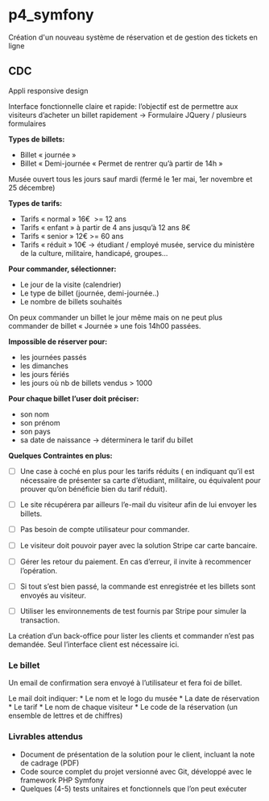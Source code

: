 # p4_symfony
Création d'un nouveau système de réservation et de gestion des tickets en ligne

## CDC
Appli responsive design

Interface fonctionnelle claire et rapide: l’objectif est de permettre aux visiteurs d’acheter un billet rapidement -> Formulaire JQuery / plusieurs formulaires

__Types de billets:__
* Billet « journée » 
* Billet « Demi-journée « Permet de rentrer qu’à partir de 14h »

Musée ouvert tous les jours sauf mardi (fermé le 1er mai, 1er novembre et 25 décembre)

__Types de tarifs:__
* Tarifs « normal » 16€  >= 12 ans
* Tarifs « enfant »  à partir de 4 ans jusqu’à 12 ans 8€
* Tarifs « senior » 12€ >= 60 ans
* Tarifs « réduit » 10€ -> étudiant / employé musée, service du ministère de la culture, militaire, handicapé, groupes…

__Pour commander, sélectionner:__
* Le jour de la visite (calendrier)
* Le type de billet (journée, demi-journée..)
* Le nombre de billets souhaités

On peux commander un billet le jour même mais on ne peut plus commander de billet « Journée » une fois 14h00 passées.

__Impossible de réserver pour:__
* les journées passés
* les dimanches
* les jours fériés
* les jours où nb de billets vendus > 1000

__Pour chaque billet l’user doit préciser:__
* son nom
* son prénom
* son pays
* sa date de naissance -> déterminera le tarif du billet 

__Quelques Contraintes en plus:__
- [ ] Une case à coché en plus pour les tarifs réduits ( en indiquant qu’il est nécessaire de présenter sa carte d’étudiant, militaire, ou équivalent pour prouver qu’on bénéficie bien du tarif réduit).

- [ ] Le site récupérera par ailleurs l’e-mail du visiteur afin de lui envoyer les billets. 

- [ ] Pas besoin de compte utilisateur pour commander.

- [ ] Le visiteur doit pouvoir payer avec la solution Stripe car carte bancaire.

- [ ] Gérer les retour du paiement. En cas d’erreur, il invite à recommencer l’opération.
 
- [ ] Si tout s’est bien passé, la commande est enregistrée et les billets sont envoyés au visiteur.

- [ ] Utiliser les environnements de test fournis par Stripe pour simuler la transaction.

La création d’un back-office pour lister les clients et commander n’est pas demandée. Seul l’interface client est nécessaire ici.


### Le billet

Un email de confirmation sera envoyé à l’utilisateur et fera foi de billet.

Le mail doit indiquer:
	* Le nom et le logo du musée
	* La date de réservation
	* Le tarif
	* Le nom de chaque visiteur
	* Le code de la réservation (un ensemble de lettres et de chiffres)

### Livrables attendus

* Document de présentation de la solution pour le client, incluant la note de cadrage (PDF)
* Code source complet du projet versionné avec Git, développé avec le framework PHP Symfony
* Quelques (4-5) tests unitaires et fonctionnels que l’on peut exécuter
